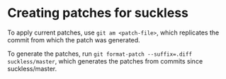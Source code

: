 # Creating patches for suckless

To apply current patches, use `git am <patch-file>`, which replicates the commit
from which the patch was generated.

To generate the patches, run `git format-patch --suffix=.diff suckless/master`,
which generates the patches from commits since suckless/master.
